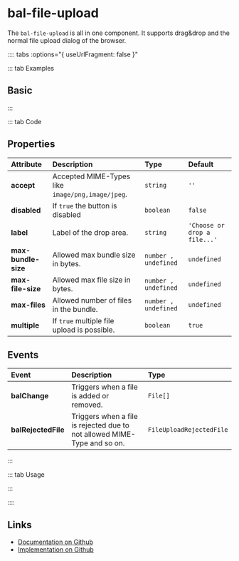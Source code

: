 # bal-file-upload

<!-- START: human documentation top -->

The `bal-file-upload` is all in one component. It supports drag&drop and the normal file upload dialog of the browser.

<!-- END: human documentation top -->

:::: tabs :options="{ useUrlFragment: false }"

::: tab Examples

## Basic

<ClientOnly><docs-demo-bal-file-upload-47></docs-demo-bal-file-upload-47></ClientOnly>


:::

::: tab Code

## Properties

| Attribute           | Description                                      | Type                 | Default                      |
| :------------------ | :----------------------------------------------- | :------------------- | :--------------------------- |
| **accept**          | Accepted MIME-Types like `image/png,image/jpeg`. | `string`             | `''`                         |
| **disabled**        | If `true` the button is disabled                 | `boolean`            | `false`                      |
| **label**           | Label of the drop area.                          | `string`             | `'Choose or drop a file...'` |
| **max-bundle-size** | Allowed max bundle size in bytes.                | `number , undefined` | `undefined`                  |
| **max-file-size**   | Allowed max file size in bytes.                  | `number , undefined` | `undefined`                  |
| **max-files**       | Allowed number of files in the bundle.           | `number , undefined` | `undefined`                  |
| **multiple**        | If `true` multiple file upload is possible.      | `boolean`            | `true`                       |

## Events

| Event               | Description                                                              | Type                     |
| :------------------ | :----------------------------------------------------------------------- | :----------------------- |
| **balChange**       | Triggers when a file is added or removed.                                | `File[]`                 |
| **balRejectedFile** | Triggers when a file is rejected due to not allowed MIME-Type and so on. | `FileUploadRejectedFile` |

:::

::: tab Usage

<!-- START: human documentation bottom -->

<!-- END: human documentation bottom -->

:::

::::

## Links

* [Documentation on Github](https://github.com/baloise/design-system/blob/master/docs/src/components/components/bal-file-upload.md)
* [Implementation on Github](https://github.com/baloise/design-system/blob/master/packages/components/src/components/bal-file-upload)

<ClientOnly>
  <docs-component-script tag="balFileUpload"></docs-component-script>
</ClientOnly>
